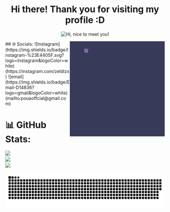 <h1 align="center">Hi there! Thank you for visiting my profile :D</h1>

<p align="center">
  <img src="https://media.giphy.com/media/3Q2hJ4FLN1UvS/giphy.gif" width=500px title="Hi, nice to meet you!">
</p>

<img src="./message.gif" width="300px" align="right">
## 🌐 Socials:
![Instagram](https://img.shields.io/badge/Instagram-%23E4405F.svg?logo=Instagram&logoColor=white)(https://instagram.com/zeldizx) ![email](https://img.shields.io/badge/Email-D14836?logo=gmail&logoColor=white)(mailto:pouaoffcial@gmail.com) 


</p>
<!-- Other Tools
  <img src="https://cdn.jsdelivr.net/gh/devicons/devicon@latest/icons/git/git-original.svg" width="50px" title="git">
  <img alt="node" src="https://media.giphy.com/media/kdFc8fubgS31b8DsVu/giphy.gif" width="100" title="node">
  <img alt="github" src="https://i.giphy.com/media/KzJkzjggfGN5Py6nkT/200.webp" width="100" title="github">
  <img alt="VSCode" src="https://i.giphy.com/media/IdyAQJVN2kVPNUrojM/200.webp" width="100" title="vscode">
  <img alt="sublime" src="https://media.giphy.com/media/jnDKffgCfGYOp6cMTK/giphy.gif" width="100" title="sublime">
  <img src="https://cdn.jsdelivr.net/gh/devicons/devicon@latest/icons/java/java-original.svg" width="50px" title="java">
  <img src="https://cdn.jsdelivr.net/gh/devicons/devicon@latest/icons/npm/npm-original-wordmark.svg" width="50px" title="npm">
  <img src="https://cdn.jsdelivr.net/gh/devicons/devicon@latest/icons/bootstrap/bootstrap-plain.svg" width="50px" title="bootstrap">
  <img src="https://cdn.jsdelivr.net/gh/devicons/devicon@latest/icons/r/r-original.svg" width="50px" title="r">
  <img src="https://cdn.jsdelivr.net/gh/devicons/devicon@latest/icons/mongodb/mongodb-original.svg" width="50px" title="mongodb">
  <img src="https://cdn.jsdelivr.net/npm/devicons@1.8.0/!SVG/ruby.svg" width="50px" title="ruby">
  <img src="https://cdn.jsdelivr.net/gh/devicons/devicon@latest/icons/googlecloud/googlecloud-original.svg" width="50px" title="google cloud">
-->


# 📊 GitHub Stats:
![](https://github-readme-stats.vercel.app/api?username=e3dw1n&theme=dark&hide_border=false&include_all_commits=true&count_private=true)<br/>
![](https://nirzak-streak-stats.vercel.app/?user=e3dw1n&theme=dark&hide_border=false)<br/>
![](https://github-readme-stats.vercel.app/api/top-langs/?username=e3dw1n&theme=dark&hide_border=false&include_all_commits=true&count_private=true&layout=compact)

<!-- Snake game of GitHub Contributions https://github.com/marketplace/actions/generate-snake-game-from-github-contribution-grid -->
![github contribution grid snake animation](https://github.com/shpatrickguo/shpatrickguo/blob/output/github-contribution-grid-snake-dark.svg)
